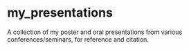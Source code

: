 # my_presentations
A collection of my poster and oral presentations from various conferences/seminars, for reference and citation.
